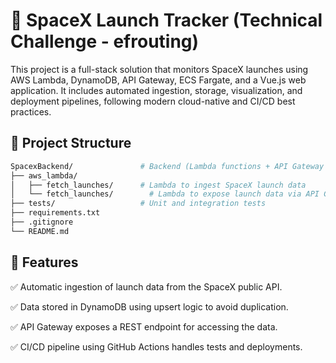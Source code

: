 # 🚀 SpaceX Launch Tracker (Technical Challenge - efrouting)

This project is a full-stack solution that monitors SpaceX launches using AWS Lambda, DynamoDB, API Gateway, ECS Fargate, and a Vue.js web application. It includes automated ingestion, storage, visualization, and deployment pipelines, following modern cloud-native and CI/CD best practices.
## 📁 Project Structure
```bash
SpacexBackend/               # Backend (Lambda functions + API Gateway + DynamoDB)
├── aws_lambda/
│   ├── fetch_launches/      # Lambda to ingest SpaceX launch data
│   └── fetch_launches/        # Lambda to expose launch data via API Gateway
├── tests/                   # Unit and integration tests
├── requirements.txt
├── .gitignore
└── README.md
```

## 🧠 Features
✅ Automatic ingestion of launch data from the SpaceX public API.

✅ Data stored in DynamoDB using upsert logic to avoid duplication.

✅ API Gateway exposes a REST endpoint for accessing the data.

✅ CI/CD pipeline using GitHub Actions handles tests and deployments.